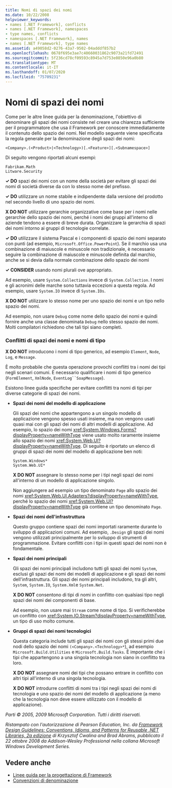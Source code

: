 ```yaml
---
title: Nomi di spazi dei nomi
ms.date: 10/22/2008
helpviewer_keywords:
- names [.NET Framework], conflicts
- names [.NET Framework], namespaces
- type names, conflicts
- namespaces [.NET Framework], names
- names [.NET Framework], type names
ms.assetid: a49058d2-0276-43a7-9502-04adddf857b2
ms.openlocfilehash: 0678f695e3ae7c40660031862c9073a21fd72491
ms.sourcegitcommit: 5f236cd78cf09593c8945a7d753e0850e96a0b80
ms.translationtype: MT
ms.contentlocale: it-IT
ms.lasthandoff: 01/07/2020
ms.locfileid: "75709231"
---
```

# <a name="names-of-namespaces"></a>Nomi di spazi dei nomi
Come per le altre linee guida per la denominazione, l'obiettivo di denominare gli spazi dei nomi consiste nel creare una chiarezza sufficiente per il programmatore che usa il Framework per conoscere immediatamente il contenuto dello spazio dei nomi. Nel modello seguente viene specificata la regola generale per la denominazione degli spazi dei nomi:  
  
 `<Company>.(<Product>|<Technology>)[.<Feature>][.<Subnamespace>]`  
  
 Di seguito vengono riportati alcuni esempi:  
  
 `Fabrikam.Math`  
 `Litware.Security`  
  
 **✓ DO** spazi dei nomi con un nome della società per evitare gli spazi dei nomi di società diverse da con lo stesso nome del prefisso.  
  
 **✓ DO** utilizzare un nome stabile e indipendente dalla versione del prodotto nel secondo livello di uno spazio dei nomi.  
  
 **X DO NOT** utilizzare gerarchie organizzative come base per i nomi nelle gerarchie dello spazio dei nomi, perché i nomi dei gruppi all'interno di aziende tendono a essere di breve durata. Organizzare la gerarchia di spazi dei nomi intorno ai gruppi di tecnologie correlate.  
  
 **✓ DO** utilizzare il sistema Pascal e i componenti di spazio dei nomi separato con punti (ad esempio, `Microsoft.Office.PowerPoint`). Se il marchio usa una combinazione di maiuscole e minuscole non tradizionale, è necessario seguire la combinazione di maiuscole e minuscole definita dal marchio, anche se si devia dalla normale combinazione dello spazio dei nomi  
  
 **✓ CONSIDER** usando nomi plurali ove appropriato.  
  
 Ad esempio, usare `System.Collections` invece di `System.Collection`. I nomi e gli acronimi delle marche sono tuttavia eccezioni a questa regola. Ad esempio, usare `System.IO` invece di `System.IOs`.  
  
 **X DO NOT** utilizzare lo stesso nome per uno spazio dei nomi e un tipo nello spazio dei nomi.  
  
 Ad esempio, non usare `Debug` come nome dello spazio dei nomi e quindi fornire anche una classe denominata `Debug` nello stesso spazio dei nomi. Molti compilatori richiedono che tali tipi siano completi.  
  
### <a name="namespaces-and-type-name-conflicts"></a>Conflitti di spazi dei nomi e nomi di tipo  
 **X DO NOT** introducono i nomi di tipo generico, ad esempio `Element`, `Node`, `Log`, e `Message`.  
  
 È molto probabile che questa operazione provochi conflitti tra i nomi dei tipi negli scenari comuni. È necessario qualificare i nomi di tipo generico (`FormElement`, `XmlNode`, `EventLog``SoapMessage`).  
  
 Esistono linee guida specifiche per evitare conflitti tra nomi di tipi per diverse categorie di spazi dei nomi.  
  
- **Spazi dei nomi del modello di applicazione**  
  
     Gli spazi dei nomi che appartengono a un singolo modello di applicazione vengono spesso usati insieme, ma non vengono usati quasi mai con gli spazi dei nomi di altri modelli di applicazione. Ad esempio, lo spazio dei nomi <xref:System.Windows.Forms?displayProperty=nameWithType> viene usato molto raramente insieme allo spazio dei nomi <xref:System.Web.UI?displayProperty=nameWithType>. Di seguito è riportato un elenco di gruppi di spazi dei nomi del modello di applicazione ben noti:  
  
     `System.Windows*`   
     `System.Web.UI*`  
  
     **X DO NOT** assegnare lo stesso nome per i tipi negli spazi dei nomi all'interno di un modello di applicazione singolo.  
  
     Non aggiungere ad esempio un tipo denominato `Page` allo spazio dei nomi <xref:System.Web.UI.Adapters?displayProperty=nameWithType>, perché lo spazio dei nomi <xref:System.Web.UI?displayProperty=nameWithType> già contiene un tipo denominato `Page`.  
  
- **Spazi dei nomi dell'infrastruttura**  
  
     Questo gruppo contiene spazi dei nomi importati raramente durante lo sviluppo di applicazioni comuni. Ad esempio, `.Design` gli spazi dei nomi vengono utilizzati principalmente per lo sviluppo di strumenti di programmazione. Evitare conflitti con i tipi in questi spazi dei nomi non è fondamentale.  
  
- **Spazi dei nomi principali**  
  
     Gli spazi dei nomi principali includono tutti gli spazi dei nomi `System`, esclusi gli spazi dei nomi dei modelli di applicazione e gli spazi dei nomi dell'infrastruttura. Gli spazi dei nomi principali includono, tra gli altri, `System`, `System.IO`, `System.Xml`e `System.Net`.  
  
     **X DO NOT** consentono di tipi di nomi in conflitto con qualsiasi tipo negli spazi dei nomi dei componenti di base.  
  
     Ad esempio, non usare mai `Stream` come nome di tipo. Si verificherebbe un conflitto con <xref:System.IO.Stream?displayProperty=nameWithType>, un tipo di uso molto comune.  
  
- **Gruppi di spazi dei nomi tecnologici**  
  
     Questa categoria include tutti gli spazi dei nomi con gli stessi primi due nodi dello spazio dei nomi `(<Company>.<Technology>*`), ad esempio `Microsoft.Build.Utilities` e `Microsoft.Build.Tasks`. È importante che i tipi che appartengono a una singola tecnologia non siano in conflitto tra loro.  
  
     **X DO NOT** assegnare nomi dei tipi che possano entrare in conflitto con altri tipi all'interno di una singola tecnologia.  
  
     **X DO NOT** introdurre conflitti di nomi tra i tipi negli spazi dei nomi di tecnologia e uno spazio dei nomi del modello di applicazione (a meno che la tecnologia non deve essere utilizzato con il modello di applicazione).  
  
 *Parti © 2005, 2009 Microsoft Corporation. Tutti i diritti riservati.*  
  
 *Ristampato con l'autorizzazione di Pearson Education, Inc. da [Framework Design Guidelines: Conventions, Idioms, and Patterns for Reusable .NET Libraries, 2a edizione](https://www.informit.com/store/framework-design-guidelines-conventions-idioms-and-9780321545619) di Krzysztof Cwalina and Brad Abrams, pubblicato il 22 ottobre 2008 da Addison-Wesley Professional nella collana Microsoft Windows Development Series.*  
  
## <a name="see-also"></a>Vedere anche

- [Linee guida per la progettazione di Framework](../../../docs/standard/design-guidelines/index.md)
- [Convenzioni di denominazione](../../../docs/standard/design-guidelines/naming-guidelines.md)
